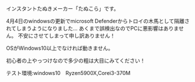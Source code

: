 インスタントたぬきメーカー「たぬこら」です。

4月4日のwindowsの更新でmicrosoft Defenderからトロイの木馬として隔離されてしまうようになりました…
あくまで誤検出なのでPCに悪影響はありません。
不安にさせてしまって申し訳ありません！

OSがWindows10以上でなければ動きません。

初心者の上やっつけなので多少の粗は大目にみてください！

テスト環境:windows10　Ryzen5900X,Corei3-370M
